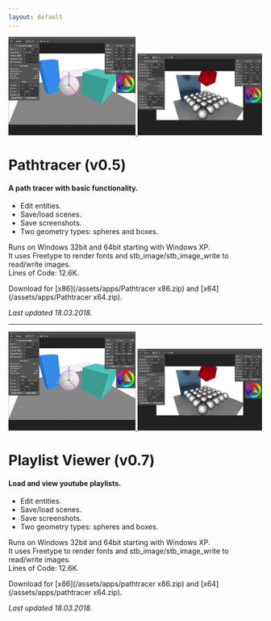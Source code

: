```yaml
---
layout: default
---
```


<p float="right">
	<a href="/assets/images/pathtracer.png">
  		<img src="/assets/images/pathtracer.png" width="50%" />
  	</a>
	<a href="/assets/images/pathtracer2.png">
		<img src="/assets/images/pathtracer2.png" width="49%" />
  	</a>
</p>

# Pathtracer (v0.5)

#### A path tracer with basic functionality.

* Edit entities.
* Save/load scenes.
* Save screenshots.
* Two geometry types: spheres and boxes.

Runs on Windows 32bit and 64bit starting with Windows XP.  
It uses Freetype to render fonts and stb_image/stb_image_write to read/write images.  
Lines of Code: 12.6K.

Download for [x86](/assets/apps/Pathtracer x86.zip) and [x64](/assets/apps/Pathtracer x64.zip).

_Last updated 18.03.2018._

* * *

<p float="right">
	<a href="/assets/images/pathtracer.png">
  		<img src="/assets/images/pathtracer.png" width="50%" />
  	</a>
	<a href="/assets/images/pathtracer2.png">
		<img src="/assets/images/pathtracer2.png" width="49%" />
  	</a>
</p>

# Playlist Viewer (v0.7)

#### Load and view youtube playlists.

* Edit entities.
* Save/load scenes.
* Save screenshots.
* Two geometry types: spheres and boxes.

Runs on Windows 32bit and 64bit starting with Windows XP.  
It uses Freetype to render fonts and stb_image/stb_image_write to read/write images.  
Lines of Code: 12.6K.

Download for [x86](/assets/apps/pathtracer x86.zip) and [x64](/assets/apps/pathtracer x64.zip).

_Last updated 18.03.2018._



